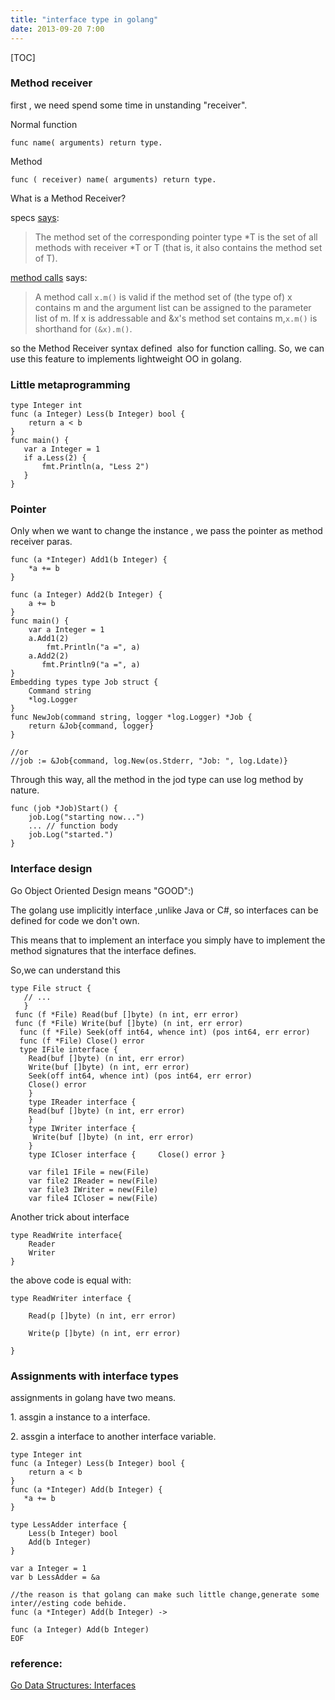 ```yaml
---
title: "interface type in golang"
date: 2013-09-20 7:00
---
```

[TOC]


### Method receiver

first , we need spend some time in unstanding "receiver".

Normal function 

`func name( arguments) return type.`

Method 

`func ( receiver) name( arguments) return type. `

What is a Method Receiver?

specs [says](http://golang.org/ref/spec#Method_sets):

> The method set of the corresponding pointer type \*T is the set of all methods with receiver \*T or T (that is, it also contains the method set of T).

[method calls](http://golang.org/ref/spec#Calls) says:

> A method call `x.m()` is valid if the method set of (the type of) x contains m and the argument list can be assigned to the parameter list of m. If x is addressable and &x's method set contains m,`x.m()` is shorthand for `(&x).m()`.

so the Method Receiver syntax defined  also for function calling. So, we can use this feature to implements lightweight OO in golang.

### Little metaprogramming

    type Integer int
    func (a Integer) Less(b Integer) bool {
        return a < b
    }
    func main() {
       var a Integer = 1
       if a.Less(2) {
           fmt.Println(a, "Less 2")
       }
    }

### Pointer 

Only when we want to change the instance , we pass the pointer as method receiver paras. 

    func (a *Integer) Add1(b Integer) {
        *a += b
    }

    func (a Integer) Add2(b Integer) {
        a += b
    }
    func main() {
        var a Integer = 1
        a.Add1(2)
            fmt.Println("a =", a)
        a.Add2(2)
           fmt.Println9("a =", a)
    }
    Embedding types type Job struct {
        Command string
        *log.Logger 
    }
    func NewJob(command string, logger *log.Logger) *Job {
        return &Job{command, logger}
    }

    //or
    //job := &Job{command, log.New(os.Stderr, "Job: ", log.Ldate)}

Through this way, all the method in the jod type can use log method by nature.

    func (job *Job)Start() {
        job.Log("starting now...")
        ... // function body
        job.Log("started.")
    }

### Interface design

Go Object Oriented Design means "GOOD":)

The golang use implicitly interface ,unlike Java or C\#, so interfaces can be defined for code we don't own.

This means that to implement an interface you simply have to implement the method signatures that the interface defines.

So,we can understand this
```
type File struct {  
   // ... 
   }
 func (f *File) Read(buf []byte) (n int, err error) 
 func (f *File) Write(buf []byte) (n int, err error)
  func (f *File) Seek(off int64, whence int) (pos int64, err error) 
  func (f *File) Close() error
  type IFile interface {     
    Read(buf []byte) (n int, err error)     
    Write(buf []byte) (n int, err error)     
    Seek(off int64, whence int) (pos int64, err error)     
    Close() error 
    }  
    type IReader interface {     
    Read(buf []byte) (n int, err error) 
    }  
    type IWriter interface {    
     Write(buf []byte) (n int, err error) 
    }  
    type ICloser interface {     Close() error } 

    var file1 IFile = new(File)
    var file2 IReader = new(File)
    var file3 IWriter = new(File)
    var file4 ICloser = new(File)
```
Another trick about interface

    type ReadWrite interface{
        Reader
        Writer
    }

the above code is equal with:

    type ReadWriter interface {

        Read(p []byte) (n int, err error)

        Write(p []byte) (n int, err error)

    }

### Assignments with interface types

assignments in golang have two means.

​1. assgin a instance to a interface.

​2. assgin a interface to another interface variable.

    type Integer int
    func (a Integer) Less(b Integer) bool {
        return a < b
    }
    func (a *Integer) Add(b Integer) { 
       *a += b
    }

    type LessAdder interface {
        Less(b Integer) bool
        Add(b Integer)
    }

    var a Integer = 1
    var b LessAdder = &a

    //the reason is that golang can make such little change,generate some inter//esting code behide.
    func (a *Integer) Add(b Integer) ->

    func (a Integer) Add(b Integer)
    EOF

### reference:

[Go Data Structures: Interfaces](http://research.swtch.com/interfaces)


